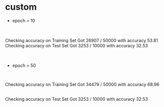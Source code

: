# custom

- epoch = 10  <br>
 <br>
 <br>
Checking accuracy on Training Set
Got 26907 / 50000 with accuracy 53.81

 <br>
Checking accuracy on Test Set
Got 3253 / 10000 with accuracy 32.53
<br>
<br>
<br>

- epoch = 50  <br>
 <br>
 
Checking accuracy on Training Set
Got 34479 / 50000 with accuracy 68.96

 <br>
Checking accuracy on Test Set
Got 3253 / 10000 with accuracy 32.53


